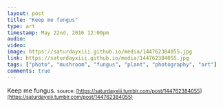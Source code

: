 ```yaml
---
layout: post
title: "Keep me fungus"
type: art
timestamp: May 22nd, 2016 12:00pm
audio: 
video: 
image: https://saturdayxiii.github.io/media/144762384055.jpg
link: https://saturdayxiii.github.io/media/144762384055.jpg
tags: ["photo", "mushroom", "fungus", "plant", "photography", "art"]
comments: true
---
```

Keep me fungus.
<small>source: [https://saturdayxiii.tumblr.com/post/144762384055](https://saturdayxiii.tumblr.com/post/144762384055)</small>